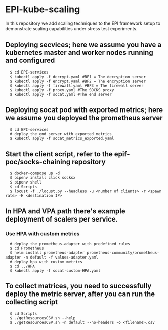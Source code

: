# EPI-kube-scaling
In this repository we add scaling techniques to the EPI framework setup to demonstrate scaling capabilities under stress test experiments.

## Deploying secvices; here we assume you have a kubernetes master and worker nodes running and configured
```shell
  $ cd EPI-services
  $ kubectl apply -f decrypt.yaml #BF1 = The decryption server
  $ kubectl apply -f encrypt.yaml #BF2 = The encryption server
  $ kubectl apply -f firewall.yaml #BF3 = The firewall server
  $ kubectl apply -f proxy.yaml #The SOCKS proxy
  $ kubectl apply -f socat.yaml #The end server
```

## Deploying socat pod with exported metrics; here we assume you deployed the prometheus server
```shell
  $ cd EPI-services
  # deploy the end server with exported metrics 
  $ kubectl apply -f socat_metrics_exported.yaml 
```

## Start the client script, refer to the epif-poc/socks-chaining repository 

```shell
  $ docker-compose up -d
  $ pipenv install click socksx
  $ pipenv shell
  $ cd Scripts
  $ locust -f ./locust.py --headless -u <number of clients> -r <spawn rate> -H <destination IP>
```

## In HPA and VPA path there's example deployment of scalers per service.

### Use HPA with custom metrics

```shell
  # deploy the prometheus-adapter with predefined rules
  $ cd Prometheus
  $ helm install prometheus-adapter prometheus-community/prometheus-adapter -n default -f values-adapter.yaml 
  # deploy hpa with custom metrics
  $ cd ../HPA
  $ kubectl apply -f socat-custom-HPA.yaml
```
  
## To collect matrices, you need to successfully deploy the metric server, after you can run the collecting script
```shell
  $ cd Scripts 
  $ ./getResourcesCSV.sh --help 
  $ ./getResourcesCSV.sh -n default --no-headers -o <filename>.csv
  ```
